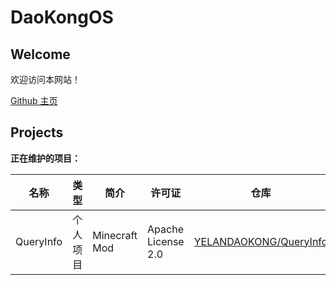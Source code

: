 # DaoKongOS

## Welcome

欢迎访问本网站！

[Github 主页](https://github.com/YELANDAOKONG/)

## Projects

**正在维护的项目：**

| 名称 | 类型 | 简介 | 许可证 | 仓库 | 链接 |
| --- | --- | --- | --- | --- | --- |
| QueryInfo | 个人项目 | Minecraft Mod |  Apache License 2.0 | [YELANDAOKONG/QueryInfo](https://github.com/YELANDAOKONG/QueryInfo/) | [Modrinth](https://modrinth.com/mod/queryinfo/) [MC百科](https://www.mcmod.cn/class/18563.html)|

